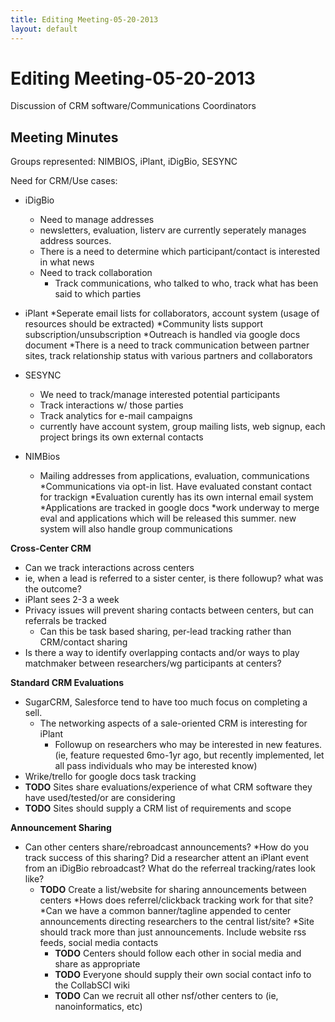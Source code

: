 ```yaml
---
title: Editing Meeting-05-20-2013
layout: default
---
```

# Editing Meeting-05-20-2013

Discussion of CRM software/Communications Coordinators

## Meeting Minutes 
Groups represented: NIMBIOS, iPlant, iDigBio, SESYNC

Need for CRM/Use cases:

* iDigBio
  * Need to manage addresses
  * newsletters, evaluation, listerv are currently seperately manages address sources.
  * There is a need to determine which participant/contact is interested in what news
  * Need to track collaboration 
    * Track communications, who talked to who, track what has been said to which parties

* iPlant
  *Seperate email lists for collaborators, account system (usage of resources should be extracted)
  *Community lists support subscription/unsubscription
  *Outreach is handled via google docs document
  *There is a need to track communication between partner sites, track relationship status with various partners and collaborators

* SESYNC
  * We need to track/manage interested potential participants
  * Track interactions w/ those parties
  * Track analytics for e-mail campaigns
  * currently have account system, group mailing lists, web signup, each project brings its own external contacts

* NIMBios
  * Mailing addresses from applications, evaluation, communications
  *Communications via opt-in list. Have evaluated constant contact for trackign
  *Evaluation curently has its own internal email system
  *Applications are tracked in google docs
  *work underway to merge eval and applications which will be released this summer. new system will also handle group communications

**Cross-Center CRM** 

* Can we track interactions across centers
* ie, when a lead is referred to a sister center, is there followup? what was the outcome?
* iPlant sees 2-3 a week
* Privacy issues will prevent sharing contacts between centers, but can referrals be tracked
  * Can this be task based sharing, per-lead tracking rather than CRM/contact sharing
* Is there a way to identify overlapping contacts and/or ways to play matchmaker between researchers/wg participants at centers?

**Standard CRM Evaluations** 

* SugarCRM, Salesforce tend to have too much focus on completing a sell.
  * The networking aspects of a sale-oriented CRM is interesting for iPlant
    * Followup on researchers who may be interested in new features. (ie, feature requested 6mo-1yr ago, but recently implemented, let all pass individuals who may be interested know)
* Wrike/trello for google docs task tracking 
* **TODO** Sites share evaluations/experience of what CRM software they have used/tested/or are considering
* **TODO** Sites should supply a CRM list of requirements and scope

**Announcement Sharing**

* Can other centers share/rebroadcast announcements?
  *How do you track success of this sharing? Did a researcher attent an iPlant event from an iDigBio rebroadcast? What do the referreal tracking/rates look like?
  * **TODO** Create a list/website for sharing announcements between centers
    *Hows does referrel/clickback tracking work for that site?
    *Can we have a common banner/tagline appended to center announcements directing researchers to the central list/site?
    *Site should track more than just announcements. Include website rss feeds, social media contacts
    * **TODO** Centers should follow each other in social media and share as appropriate
    * **TODO** Everyone should supply their own social contact info to the CollabSCI wiki
    * **TODO** Can we recruit all other nsf/other centers to (ie, nanoinformatics, etc)

